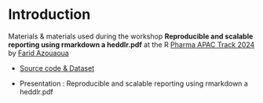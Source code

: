 # Introduction
Materials & materials used during the workshop **Reproducible and scalable reporting using rmarkdown a heddlr.pdf** at 
the R [Pharma APAC Track 2024](https://rinpharma.com/post/2024-07-17-apac-track/) by [Farid Azouaoua](https://www.linkedin.com/in/farid-azouaou-7a8234119/)

* [Source code & Dataset](/rpharma_workshop)

* Presentation : Reproducible and scalable reporting using rmarkdown a heddlr.pdf
